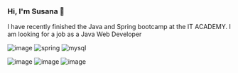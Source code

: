 ### Hi, I'm Susana 👋

I have recently finished the Java and Spring bootcamp at the IT ACADEMY.
I am looking for a job as a Java Web Developer

![image](https://github.com/SPortabella/SPortabella/assets/113702881/f5b0fa30-d136-4e25-a447-5a2122b1c086)
![spring](https://github.com/SPortabella/SPortabella/assets/113702881/2a520f65-d71d-47b5-9b32-3f52d418b13d)
![mysql](https://github.com/SPortabella/SPortabella/assets/113702881/7c3a87e0-b555-4e0e-961b-e4c9a6d8b414)


![image](https://github.com/SPortabella/SPortabella/assets/113702881/92e9677a-091d-425b-baa9-f1ccaeb61f94)
![image](https://github.com/SPortabella/SPortabella/assets/113702881/ac319d0d-75f4-4db7-b784-b2c9f9224e7c)
![image](https://github.com/SPortabella/SPortabella/assets/113702881/de9b74c3-34a9-48fb-aacb-4e28c9417bc2)

<!--
**SPortabella/SPortabella** is a ✨ _special_ ✨ repository because its `README.md` (this file) appears on your GitHub profile.

Here are some ideas to get you started:

- 🔭 I’m currently working on ...
- 🌱 I’m currently learning ...
- 👯 I’m looking to collaborate on ...
- 🤔 I’m looking for help with ...
- 💬 Ask me about ...
- 📫 How to reach me: ...
- 😄 Pronouns: ...
- ⚡ Fun fact: ...
-->
